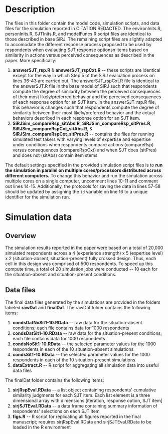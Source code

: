 # Description
The files in this folder contain the model code, simulation scripts, and data files for the simulation reported in CITATION REDACTED. The environInits.R, personInits.R, SJTInits.R, and modelFuncs.R script files are identical to those described in base SiRJ. The remaining script files are slightly adapted to accomodate the different response process proposed to be used by respondents when evalauting SJT response optionsn items based on similarity in actions versus perceived consequences as described in the paper. More specifically:
1. **answerSJT_rsp.R** & **answerSJT_rspCxt.R** -- these scripts are identical except for the way in which Step 5 of the SiRJ evaluation process on lines 36-43 are carried out. The answerSJT_rspCxt.R file is identical to the answerSJT.R file in the base model of SiRJ such that respondents compute the degree of similarity between the perceived consequences of their most likely/preferred behavior and the perceived consequences of each response option for an SJT item. In the answerSJT_rsp.R file, this behavior is changes such that respondents compute the degree of similarity between their most likely/preferred behavior and the actual behaviors described in each response option for an SJT item. 
2. **SiRJSim_compareRsp_sitAbs.R**, **SiRJSim_compareRsp_sitPres.R**, **SiRJSim_compareRspCxt_sitAbs.R**, &  **SiRJSim_compareRspCxt_sitPres.R** -- contains the files for running simulated test takers with varying levels of expertise and expertise under conditions when respondents compare actions (compareRsp) versus consequences (compareRspCxt) and when SJT does (sitPres) and does not (sitAbs) contain item stems.

The default settings specified in the provided simulation script files is to **run the simulation in parallel on multiple cores/processors distributed across different computers.** To change this behavior and run the simulation across multiple cores on a single computer, uncomment lines 10-11 and comment out lines 14-15. Additionally, the protocols for saving the data in lines 57-58 should be updated by assigning the `id` variable on line 16 to a unique identifier for the simulation run.

# Simulation data
## Overview
The simulation results reported in the paper were based on a total of 20,000 simulated respondents across a 4 (experience strength) x 5 (expertise level) x 2 (situation-absent, situation-present) fully crossed design. Thus, each cell in this design was comprised of 500 respondents. To speed up this compute time, a total of 20 simulation jobs were conducted -- 10 each for the situation-absent and situation-present conditions.
## Data files
The final data files generated by the simulations are provided in the folders labeled **rawDat** and **finalDat**. 
The rawDat folder contains the following items:
1. **condsDatNoSit1-10.RData** -- raw data for the situation-absent conditions; each file contains data for 1000 respondents
2. **condsDatSit1-10.RData** -- raw data for the situation-present conditions; each file contains data for 1000 respondents
3. **condsNoSit1-10.RData** -- the selected parameter values for the 1000 respondents in each of the 10 situation-absent simulations
4. **condsSit1-10.RData** -- the selected parameter values for the 1000 respondents in each of the 10 situation-present simulations
5. **dataExtract.R** -- R script for aggregating all simulation data into useful data files

The finalDat folder contains the following items:
1. **sirjRspEval.RData** -- a list object containing respondents' cumulative similarity judgments for each SJT item. Each list element is a three dimensional array with dimensions [iteration, response option, SJT item]
2. **sirjSJTEval.RData** -- a data frame containing summary information of respondents' selections on each SJT item
3. **figs.R** -- R script for replicating all figures reported in the final manuscript; requires sirjRspEval.RData and sirjSJTEval.RData to be loaded in the R environment
